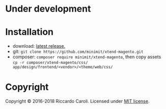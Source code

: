 
# Under development

# Installation

* download: [latest release.](https://github.com/minimit/xtend-magento/releases/latest)
* git: `git clone https://github.com/minimit/xtend-magento.git`
* composer: `composer require minimit/xtend-magento`, then copy assets `cp -r composer/xtend-magento/css/ 
app/design/frontend/<vendor>/<theme/web/css/`

# Copyright

Copyright © 2016-2018 Riccardo Caroli. Licensed under [MIT license](http://www.opensource.org/licenses/mit-license.php).

